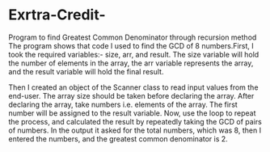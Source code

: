 # Exrtra-Credit-
Program to find Greatest Common Denominator through recursion method
The program shows that code I used to find the GCD of 8 numbers.First, I took  the required variables:- size, arr, and result. The size variable will hold the number of elements in the array, the arr variable represents the array, and the result variable will hold the final result.

Then I created an object of the Scanner class to read input values from the end-user. The array size should be taken before declaring the array. After declaring the array, take numbers i.e. elements of the array. The first number will be assigned to the result variable. Now, use the loop to repeat the process, and calculated the result by repeatedly taking the GCD of pairs of numbers. In the output it asked for the total numbers, which was 8, then I entered the numbers, and the greatest common denominator is 2.
